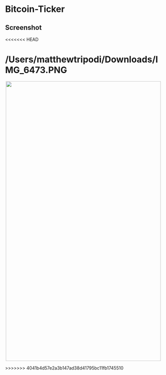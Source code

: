 # Bitcoin-Ticker
## Screenshot
<<<<<<< HEAD

/Users/matthewtripodi/Downloads/IMG_6473.PNG
=======
<p align="center">
  <img src="https://user-images.githubusercontent.com/17465337/48676738-fa030d00-eb38-11e8-8bc4-612bec868463.PNG" width="500" height="900">
</p>
>>>>>>> 4041b4d57e2a3b147ad38d41795bc11fb1745510
